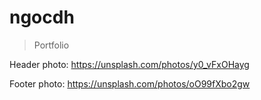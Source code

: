 # ngocdh

> Portfolio

Header photo: https://unsplash.com/photos/y0_vFxOHayg

Footer photo: https://unsplash.com/photos/oO99fXbo2gw
